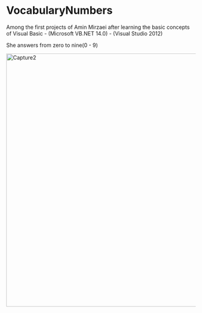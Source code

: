 # VocabularyNumbers

Among the first projects of Amin Mirzaei after learning the basic concepts of Visual Basic - (Microsoft VB.NET 14.0) - (Visual Studio 2012)

She answers from zero to nine(0 - 9)


<img width="674" alt="Capture2" src="https://github.com/user-attachments/assets/e5fd8f08-3126-4488-a58f-e0279f7747a5">
